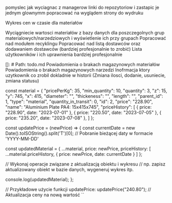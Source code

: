pomyslec jak wyciagnac z managerow linki do repozytoriow i zastapic je jednym glownymm
popracować na wyglądem strony do wydruku

Wykres cen w czasie dla materiałów

Wyciągniecie wartosci materiałów z bazy danych dla poszczegolnych grup materialowych/narzedziowych i wyświetlenie ich przy grupach
Popracować nad modułem recyklingu
Popracować nad listą dostawców oraz dodawaniem dostawców (bardziej profesjonalnie to zrobić)
Lista użytkowników i ich uprawnienia bardziej profesjonalnie

[]: # Path: todo.md
Powiadomienia o brakach magazynowych materiałów
Powiadomienia o brakach magazynowych narzedzi
Inofrmacja ktory uzytkownik co zrobil dokladnie w historii (Zmiana ilosci, dodanie, usuniecie, zmiana statusu)

const material = {
"pricePerKg": 35,
"min_quantity": 10,
"quantity": 3,
"z": 15,
"y": 745,
"x": 415,
"diameter": "",
"thickeness": "",
"length": "",
"parent_id": 1,
"type": "material",
"quantity_in_transit": 0,
"id": 2,
"price": "228.90",
"name": "Aluminium Plate PA4: 15x415x745",
"priceHistory": [
{ price: "228.90", date: "2023-07-01" },
{ price: "220.50", date: "2023-07-05" },
{ price: "235.20", date: "2023-07-08" },
]
};

const updatePrice = (newPrice) => {
const currentDate = new Date().toISOString().split('T')[0]; // Pobranie bieżącej daty w formacie 'YYYY-MM-DD'

const updatedMaterial = {
...material,
price: newPrice,
priceHistory: [
...material.priceHistory,
{ price: newPrice, date: currentDate }
]
};

// Wykonaj operacje związane z aktualizacją obiektu i wykresu
// np. zapisz aktualizowany obiekt w bazie danych, wygeneruj wykres itp.

console.log(updatedMaterial);
};

// Przykładowe użycie funkcji updatePrice:
updatePrice("240.80"); // Aktualizacja ceny na nową wartość
``